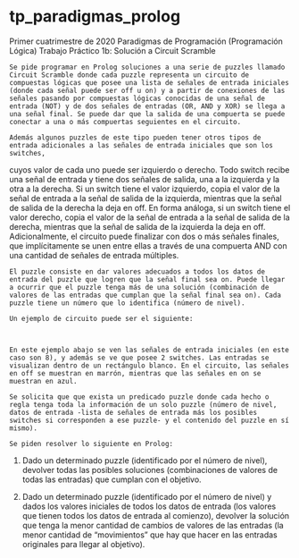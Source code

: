 # tp_paradigmas_prolog

Primer cuatrimestre de 2020
Paradigmas de Programación (Programación Lógica)
Trabajo Práctico 1b: Solución a Circuit Scramble

	Se pide programar en Prolog soluciones a una serie de puzzles llamado Circuit Scramble donde cada puzzle representa un circuito de compuestas lógicas que posee una lista de señales de entrada iniciales (donde cada señal puede ser off u on) y a partir de conexiones de las señales pasando por compuestas lógicas conocidas de una señal de entrada (NOT) y de dos señales de entradas (OR, AND y XOR) se llega a una señal final. Se puede dar que la salida de una compuerta se puede conectar a una o más compuertas seguientes en el circuito.

	Además algunos puzzles de este tipo pueden tener otros tipos de entrada adicionales a las señales de entrada iniciales que son los switches,
  cuyos valor de cada uno puede ser izquierdo o derecho. Todo switch recibe una señal de entrada y tiene dos señales de salida, una a la izquierda 
  y la otra a la derecha. Si un switch tiene el valor izquierdo, copia el valor de la señal de entrada a la señal de salida de la izquierda, 
  mientras que la señal de salida de la derecha la deja en off. En forma análoga, si un switch tiene el valor derecho, copia el valor de la señal de entrada a la señal de salida de la derecha, mientras que la señal de salida de la izquierda la deja en off.
Adicionalmente, el circuito puede finalizar con dos o más señales finales, que implícitamente se unen entre ellas a través de una compuerta AND con una cantidad de señales de entrada múltiples.

	El puzzle consiste en dar valores adecuados a todos los datos de entrada del puzzle que logren que la señal final sea on. Puede llegar a ocurrir que el puzzle tenga más de una solución (combinación de valores de las entradas que cumplan que la señal final sea on). Cada puzzle tiene un número que lo identifica (número de nivel).

	Un ejemplo de circuito puede ser el siguiente:

 

	En este ejemplo abajo se ven las señales de entrada iniciales (en este caso son 8), y además se ve que posee 2 switches. Las entradas se visualizan dentro de un rectángulo blanco. En el circuito, las señales en off se muestran en marrón, mientras que las señales en on se muestran en azul.

	Se solicita que que exista un predicado puzzle donde cada hecho o regla tenga toda la información de un solo puzzle (número de nivel, datos de entrada -lista de señales de entrada más los posibles switches si corresponden a ese puzzle- y el contenido del puzzle en sí mismo).

	Se piden resolver lo siguiente en Prolog:

1)	Dado un determinado puzzle (identificado por el número de nivel), devolver todas las posibles soluciones (combinaciones de valores de todas las entradas) que cumplan con el objetivo.

2)	Dado un determinado puzzle (identificado por el número de nivel) y dados los valores iniciales de todos los datos de entrada (los valores que tienen todos los datos de entrada al comienzo), devolver la solución que tenga la menor cantidad de cambios de valores de las entradas (la menor cantidad de “movimientos” que hay que hacer en las entradas originales para llegar al objetivo).
